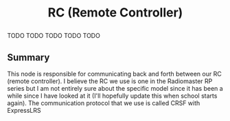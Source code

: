 # <p style="text-align: center;"> RC (Remote Controller) </p>

TODO
TODO
TODO
TODO
TODO

## **Summary**
This node is responsible for communicating back and forth between our RC (remote controller). I believe the RC we use is one in the Radiomaster RP series but I am not entirely sure about the specific model since it has been a while since I have looked at it (I'll hopefully update this when school starts again). The communication protocol that we use is called CRSF with ExpressLRS